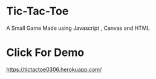 # Tic-Tac-Toe
A Small Game Made using Javascript , Canvas and HTML
# Click For Demo
https://tictactoe0306.herokuapp.com/